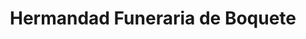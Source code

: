 ---
title: "Hermandad Funeraria de Boquete"
url: /boquete/hermandad-funeraria-de-boquete/
shop: directores de funerarias
---